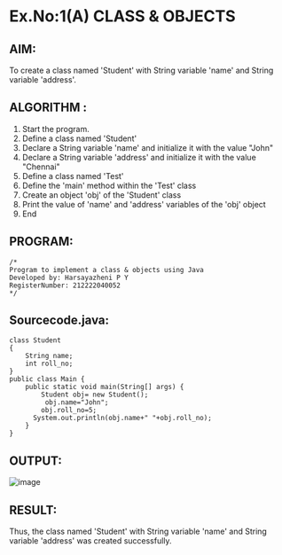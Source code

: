 # Ex.No:1(A) CLASS & OBJECTS

## AIM:
To create a class named 'Student' with String variable 'name' and String variable 'address'.

## ALGORITHM :
1.	Start the program.
2.	Define a class named 'Student'
3.	Declare a String variable 'name' and initialize it with the value "John"
4.	Declare a String variable 'address' and initialize it with the value "Chennai"
5.	Define a class named 'Test'
6.	Define the 'main' method within the 'Test' class
7.	Create an object 'obj' of the 'Student' class
8.	Print the value of 'name' and 'address' variables of the 'obj' object
9.	End



## PROGRAM:
 ```
/*
Program to implement a class & objects using Java
Developed by: Harsayazheni P Y
RegisterNumber: 212222040052
*/
```

## Sourcecode.java:
```
class Student
{
    String name;
    int roll_no;
}
public class Main {
    public static void main(String[] args) {
        Student obj= new Student();
         obj.name="John";
        obj.roll_no=5;
      System.out.println(obj.name+" "+obj.roll_no);
    }    
}
```






## OUTPUT:
![image](https://github.com/user-attachments/assets/6bcd09bc-d13a-47c7-8cd8-ee29c4110ba1)




## RESULT:
Thus, the class named 'Student' with String variable 'name' and String variable 'address' was created successfully.
